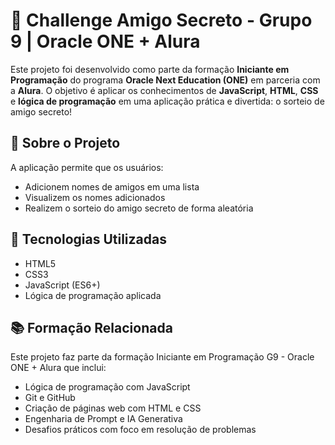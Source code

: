 # 🎁 Challenge Amigo Secreto - Grupo 9 | Oracle ONE + Alura

Este projeto foi desenvolvido como parte da formação **Iniciante em Programação** do programa **Oracle Next Education (ONE)** em parceria com a **Alura**. O objetivo é aplicar os conhecimentos de **JavaScript**, **HTML**, **CSS** e **lógica de programação** em uma aplicação prática e divertida: o sorteio de amigo secreto!

## 🚀 Sobre o Projeto

A aplicação permite que os usuários:

- Adicionem nomes de amigos em uma lista
- Visualizem os nomes adicionados
- Realizem o sorteio do amigo secreto de forma aleatória

## 🧠 Tecnologias Utilizadas

- HTML5
- CSS3
- JavaScript (ES6+)
- Lógica de programação aplicada

## 📚 Formação Relacionada

Este projeto faz parte da formação Iniciante em Programação G9 - Oracle ONE + Alura que inclui:

- Lógica de programação com JavaScript
- Git e GitHub
- Criação de páginas web com HTML e CSS
- Engenharia de Prompt e IA Generativa
- Desafios práticos com foco em resolução de problemas
